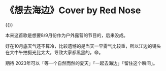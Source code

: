 # 《想去海边》Cover by Red Nose


{{<bilibili BV1TP411c7i1>}}

本来这首歌是想要8/9月份作为户外露营的节目的，后来没成。

好在10月底天气还不算冷，比较遗憾的是当天一早雾气比较重，所以江边的镜头在大中午拍摄光比太大，导致大家都黑黑的，😄。

期待 2023年可以「等一个自然而然的夏天」「一起去海边」「留住这个瞬间」。
